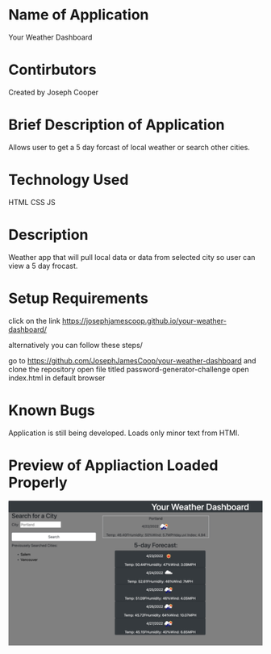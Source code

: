 
# Name of Application
Your Weather Dashboard

# Contirbutors
Created by Joseph Cooper

# Brief Description of Application
Allows user to get a 5 day forcast of local weather or search other cities.

# Technology Used
HTML
CSS
JS

# Description
Weather app that will pull local data or data from selected city so user can view a 5 day frocast.

# Setup Requirements

click on the link   https://josephjamescoop.github.io/your-weather-dashboard/

alternatively you can follow these steps/

go to https://github.com/JosephJamesCoop/your-weather-dashboard and clone the repository
open file titled password-generator-challenge
open index.html in default browser

# Known Bugs
Application is still being developed. Loads only minor text from HTMl.

# Preview of Appliaction Loaded Properly


![alt text](./assets/images/your-weather-dashboard.jpg)
